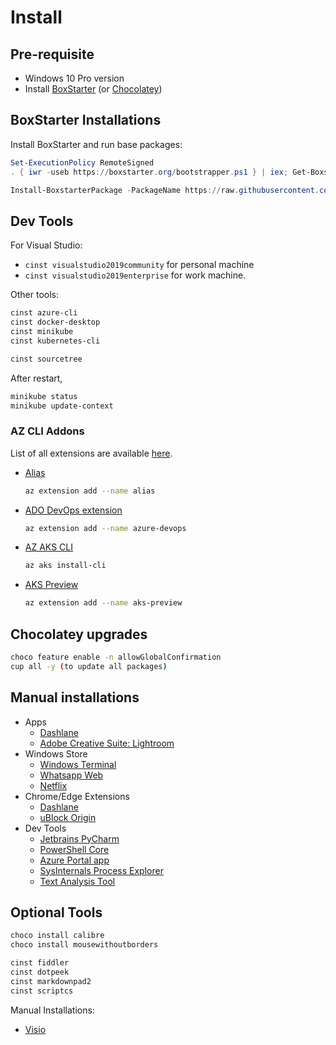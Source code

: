 # Install

## Pre-requisite

* Windows 10 Pro version
* Install [BoxStarter](https://boxstarter.org) (or [Chocolatey](https://chocolatey.org/install))

## BoxStarter Installations

Install BoxStarter and run base packages:
```powershell
Set-ExecutionPolicy RemoteSigned
. { iwr -useb https://boxstarter.org/bootstrapper.ps1 } | iex; Get-Boxstarter -Force

Install-BoxstarterPackage -PackageName https://raw.githubusercontent.com/whihathac/init/master/BoxStarter/base.txt -DisableReboots
```


## Dev Tools

For Visual Studio:
* `cinst visualstudio2019community` for personal machine
* `cinst visualstudio2019enterprise` for work machine.

Other tools:
```bash
cinst azure-cli
cinst docker-desktop
cinst minikube
cinst kubernetes-cli

cinst sourcetree
```

After restart,
```bash
minikube status
minikube update-context
```


### AZ CLI Addons

List of all extensions are available [here](https://docs.microsoft.com/en-us/cli/azure/azure-cli-extensions-list?view=azure-cli-latest). 

* [Alias](https://docs.microsoft.com/en-us/cli/azure/azure-cli-extension-alias?view=azure-cli-latest)
  ```bash
  az extension add --name alias
  ```
* [ADO DevOps extension](https://github.com/Azure/azure-devops-cli-extension)
  ```bash
  az extension add --name azure-devops
  ```
* [AZ AKS CLI](https://docs.microsoft.com/en-us/cli/azure/aks?view=azure-cli-latest)
  ```bash
  az aks install-cli
  ```
* [AKS Preview](https://github.com/Azure/azure-cli-extensions/tree/master/src/aks-preview)
  ```bash
  az extension add --name aks-preview
  ```


## Chocolatey upgrades

```bash
choco feature enable -n allowGlobalConfirmation
cup all -y (to update all packages)
```


## Manual installations

* Apps
  * [Dashlane](https://www.dashlane.com/download)
  * [Adobe Creative Suite: Lightroom](https://creativecloud.adobe.com/)
* Windows Store
  * [Windows Terminal](https://www.microsoft.com/en-us/p/windows-terminal-preview/9n0dx20hk701)
  * [Whatsapp Web](https://www.microsoft.com/en-us/p/whatsapp-desktop/9nksqgp7f2nh)
  * [Netflix](https://www.microsoft.com/en-us/p/netflix/9wzdncrfj3tj)
* Chrome/Edge Extensions
  * [Dashlane](https://chrome.google.com/webstore/detail/dashlane-password-manager/fdjamakpfbbddfjaooikfcpapjohcfmg)
  * [uBlock Origin](https://chrome.google.com/webstore/detail/ublock-origin/cjpalhdlnbpafiamejdnhcphjbkeiagm)
* Dev Tools
  * [Jetbrains PyCharm](https://www.jetbrains.com/pycharm/download/#section=windows)
  * [PowerShell Core](https://github.com/PowerShell/PowerShell/releases)
  * [Azure Portal app](https://portal.azure.com/App/Download)
  * [SysInternals Process Explorer](https://docs.microsoft.com/en-us/sysinternals/downloads/process-explorer)
  * [Text Analysis Tool](https://textanalysistool.github.io)


## Optional Tools

```bash
choco install calibre
choco install mousewithoutborders

cinst fiddler
cinst dotpeek
cinst markdownpad2
cinst scriptcs
```

Manual Installations:
* [Visio](office.com/setup)